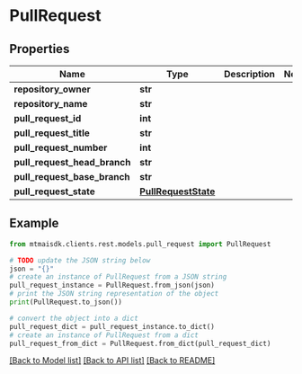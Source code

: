 # PullRequest


## Properties

Name | Type | Description | Notes
------------ | ------------- | ------------- | -------------
**repository_owner** | **str** |  | 
**repository_name** | **str** |  | 
**pull_request_id** | **int** |  | 
**pull_request_title** | **str** |  | 
**pull_request_number** | **int** |  | 
**pull_request_head_branch** | **str** |  | 
**pull_request_base_branch** | **str** |  | 
**pull_request_state** | [**PullRequestState**](PullRequestState.md) |  | 

## Example

```python
from mtmaisdk.clients.rest.models.pull_request import PullRequest

# TODO update the JSON string below
json = "{}"
# create an instance of PullRequest from a JSON string
pull_request_instance = PullRequest.from_json(json)
# print the JSON string representation of the object
print(PullRequest.to_json())

# convert the object into a dict
pull_request_dict = pull_request_instance.to_dict()
# create an instance of PullRequest from a dict
pull_request_from_dict = PullRequest.from_dict(pull_request_dict)
```
[[Back to Model list]](../README.md#documentation-for-models) [[Back to API list]](../README.md#documentation-for-api-endpoints) [[Back to README]](../README.md)


